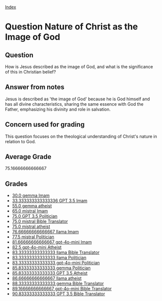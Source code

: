
[Index](../../index.md)
# Question Nature of Christ as the Image of God
## Question
How is Jesus described as the image of God, and what is the significance of this in Christian belief?

## Answer from notes
Jesus is described as 'the image of God' because he is God himself and has all divine characteristics, sharing the same essence with God the Father, emphasizing his divinity and role in salvation.

## Concern used for grading
This question focuses on the theological understanding of Christ's nature in relation to God.

## Average Grade
75.16666666666667

## Grades
 * [30.0 gemma Imam](../answers/gemma_Imam/Nature_of_Christ_as_the_Image_of_God.md)
 * [33.333333333333336 GPT 3.5 Imam](../answers/GPT_3.5_Imam/Nature_of_Christ_as_the_Image_of_God.md)
 * [55.0 gemma atheist](../answers/gemma_atheist/Nature_of_Christ_as_the_Image_of_God.md)
 * [65.0 mistral Imam](../answers/mistral_Imam/Nature_of_Christ_as_the_Image_of_God.md)
 * [75.0 GPT 3.5 Politician](../answers/GPT_3.5_Politician/Nature_of_Christ_as_the_Image_of_God.md)
 * [75.0 mistral Bible Translator](../answers/mistral_Bible_Translator/Nature_of_Christ_as_the_Image_of_God.md)
 * [75.0 mistral atheist](../answers/mistral_atheist/Nature_of_Christ_as_the_Image_of_God.md)
 * [76.66666666666667 llama Imam](../answers/llama_Imam/Nature_of_Christ_as_the_Image_of_God.md)
 * [77.5 mistral Politician](../answers/mistral_Politician/Nature_of_Christ_as_the_Image_of_God.md)
 * [81.66666666666667 gpt-4o-mini Imam](../answers/gpt-4o-mini_Imam/Nature_of_Christ_as_the_Image_of_God.md)
 * [82.5 gpt-4o-mini Atheist](../answers/gpt-4o-mini_Atheist/Nature_of_Christ_as_the_Image_of_God.md)
 * [83.33333333333333 llama Bible Translator](../answers/llama_Bible_Translator/Nature_of_Christ_as_the_Image_of_God.md)
 * [83.33333333333333 llama Politician](../answers/llama_Politician/Nature_of_Christ_as_the_Image_of_God.md)
 * [83.33333333333333 gpt-4o-mini Politician](../answers/gpt-4o-mini_Politician/Nature_of_Christ_as_the_Image_of_God.md)
 * [85.83333333333333 gemma Politician](../answers/gemma_Politician/Nature_of_Christ_as_the_Image_of_God.md)
 * [85.83333333333333 GPT 3.5 Atheist](../answers/GPT_3.5_Atheist/Nature_of_Christ_as_the_Image_of_God.md)
 * [86.66666666666667 llama atheist](../answers/llama_atheist/Nature_of_Christ_as_the_Image_of_God.md)
 * [88.33333333333333 gemma Bible Translator](../answers/gemma_Bible_Translator/Nature_of_Christ_as_the_Image_of_God.md)
 * [89.16666666666667 gpt-4o-mini Bible Translator](../answers/gpt-4o-mini_Bible_Translator/Nature_of_Christ_as_the_Image_of_God.md)
 * [90.83333333333333 GPT 3.5 Bible Translator](../answers/GPT_3.5_Bible_Translator/Nature_of_Christ_as_the_Image_of_God.md)
